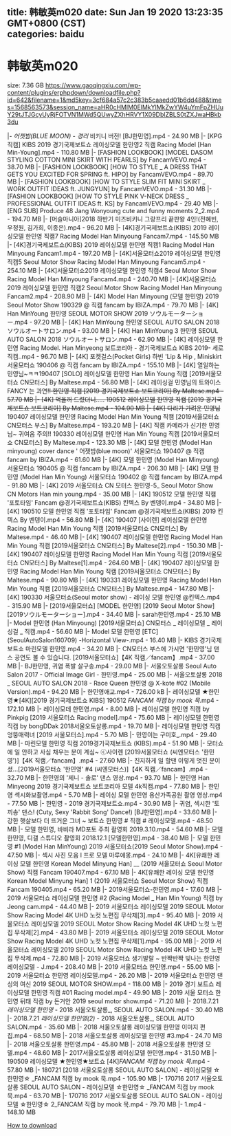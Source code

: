 
title: 韩敏英m020
date: Sun Jan 19 2020 13:23:35 GMT+0800 (CST)    
categories: baidu
---

# 韩敏英m020
size: 7.36 GB
 https://www.gaoqingxiu.com/wp-content/plugins/erphpdown/downloadfile.php?id=642&filename=1&md5key=3cf684a57c2c383b5caaedd01b6dd488&times=1568563573&session_name=aHR0cHMlM0ElMkYlMkZwYW4uYmFpZHUuY29tJTJGcyUyRjFOTVN1MWd5QUwyZXhHRVY1X09DblZBLS0tZXJwaHBkb3du
 
|- _어젯밤(BLUE MOON) - 경리_ 비키니 버전! [BJ한민영].mp4 - 24.90 MB
|- [KPG직캠] KIBS 2019 경기국제보트쇼 레이싱모델 한민영2 직캠 Racing Model [Han Min-Young].mp4 - 110.80 MB
|- [FASHION LOOKBOOK] [MODEL DASOM STYLING COTTON MINI SKIRT WITH PEARLS] by FancamVEVO.mp4 - 38.70 MB
|- [FASHION LOOKBOOK] [HOW TO STYLE _ A DRESS THAT GETS YOU EXCITED FOR SPRING ft. HIPO] by FancamVEVO.mp4 - 89.70 MB
|- [FASHION LOOKBOOK] [HOW TO STYLE SLIM FIT MINI SKIRT _ WORK OUTFIT IDEAS ft. JUNGYUN] by FancamVEVO.mp4 - 31.30 MB
|- [FASHION LOOKBOOK] [HOW TO STYLE PINK V-NECK DRESS _ PROFESSIONAL OUTFIT IDEAS ft. KS] by FancamVEVO.mp4 - 29.40 MB
|- [ENG SUB] Produce 48 Jang Wonyoung cute and funny moments 2_2.mp4 - 194.70 MB
|- [머슬마니아]2018 하반기 미즈비키니 그랑프리 끝판왕 4인!(전혜빈, 우정원, 김가희, 이종은).mp4 - 96.20 MB
|- [4K]경기국제보트쇼(KIBS) 2019 레이싱모델 한민영 직캠7 Racing Model Han Minyoung Fancam7.mp4 - 145.50 MB
|- [4K]경기국제보트쇼(KIBS) 2019 레이싱모델 한민영 직캠1 Racing Model Han Minyoung Fancam1.mp4 - 197.20 MB
|- [4K]서울모터쇼2019 레이싱모델 한민영 직캠5 Seoul Motor Show Racing Model Han Minyoung Fancam5.mp4 - 254.10 MB
|- [4K]서울모터쇼2019 레이싱모델 한민영 직캠4 Seoul Motor Show Racing Model Han Minyoung Fancam4.mp4 - 240.70 MB
|- [4K]서울모터쇼2019 레이싱모델 한민영 직캠2 Seoul Motor Show Racing Model Han Minyoung Fancam2.mp4 - 208.90 MB
|- [4K] Model Han Minyoung (모델 한민영) 2019 Seoul Motor Show 190329 @ 직캠 fancam by IBIZA.mp4 - 79.70 MB
|- [4K] Han MinYoung 한민영 SEOUL MOTOR SHOW 2019 ソウルモーターショー.mp4 - 97.20 MB
|- [4K] Han MinYoung 한민영 SEOUL AUTO SALON 2018 ソウルオートサロン.mp4 - 93.00 MB
|- [4K] Han MinYoung 3 한민영 SEOUL AUTO SALON 2018 ソウルオートサロン.mp4 - 62.90 MB
|- [4K] 레이싱모델 한민영 Racing Model. Han Minyeong 보트코리아 - 경기국제보트쇼 KIBS 2019- 세로직캠..mp4 - 96.70 MB
|- [4K] 포켓걸스(Pocket Girls) 하빈 'Lip & Hip , Miniskirt 서울모터쇼 190406 @ 직캠 fancam by IBIZA.mp4 - 155.10 MB
|- [4K] 열일하는 민영님~ㅋㅋ190407 [SOLO] 레이싱모델 한민영 Han Min Young 직캠 [2019서울모터쇼 CN모터스] By Maltese.mp4 - 56.80 MB
|- [4K] 레이싱걸 민영님의 트와이스 FANCY 는 과연~~!! 한민영 직캠 [2019 경기국제보트쇼 보트코리아] By Maltese.mp4 - 57.70 MB
|- [4K] 먹을꺼 드렸더니..... 190512 레이싱모델 한민영 직캠 [2019 경기국제보트쇼 보트코리아] By Maltese.mp4 - 104.90 MB
|- [4K] 다리가 가려운 민영님~~ 190407 레이싱모델 한민영 Racing Model Han Min Young 직캠 [2019서울모터쇼 CN모터스 부스] By Maltese.mp4 - 193.20 MB
|- [4K] 직캠 카메라가 신기한 민영님~ 귀여움 주의!! 190330 레이싱모델 한민영 Han Min Young 직캠 [2019서울모터쇼 CN모터스] By Maltese.mp4 - 123.30 MB
|- [4K] 모델 한민영 (Model Han minyoung) cover dance ' 어젯밤(blue moon)' 서울모터쇼 190407 @ 직캠 fancam by IBIZA.mp4 - 61.60 MB
|- [4K] 모델 한민영 (Model Han Minyoung) 서울모터쇼 190405 @ 직캠 fancam by IBIZA.mp4 - 206.30 MB
|- [4K] 모델 한민영 (Model Han Min Young) 서울모터쇼 190402 @ 직캠 fancam by IBIZA.mp4 - 91.80 MB
|- [4K] 2019 서울모터쇼 CN 모터스 한민영-5_ Seoul Motor Show CN Motors Han min young.mp4 - 35.00 MB
|- [4K] 190512 모델 한민영 직캠 '포토타임' Fancam @경기국제보트쇼(KIBS) 킨텍스 By 벤뎅이.mp4 - 34.80 MB
|- [4K] 190510 모델 한민영 직캠 '포토타임' Fancam @경기국제보트쇼(KIBS) 2019 킨텍스 By 벤뎅이.mp4 - 56.80 MB
|- [4K] 190407 [사이렌] 레이싱모델 한민영 Racing Model Han Min Young 직캠 [2019서울모터쇼 CN모터스] By Maltese.mp4 - 46.40 MB
|- [4K] 190407 레이싱모델 한민영 Racing Model Han Min Young 직캠 [2019서울모터쇼 CN모터스] By Maltese[2].mp4 - 150.30 MB
|- [4K] 190407 레이싱모델 한민영 Racing Model Han Min Young 직캠 [2019서울모터쇼 CN모터스] By Maltese[1].mp4 - 264.60 MB
|- [4K] 190407 레이싱모델 한민영 Racing Model Han Min Young 직캠 [2019서울모터쇼 CN모터스] By Maltese.mp4 - 90.80 MB
|- [4K] 190331 레이싱모델 한민영 Racing Model Han Min Young 직캠 [2019서울모터쇼 CN모터스] By Maltese.mp4 - 147.80 MB
|- [4K] 190330 서울모터쇼(Seoul motor show) - 레이싱 모델 한민영 @킨텍스.mp4 - 315.90 MB
|- [2019서울모터쇼] [MODEL 한민영] [2019 Seoul Motor Show] [2019ソウルモーターショー].mp4 - 34.40 MB
|- sarah한민영.mp4 - 25.10 MB
|- Model 한민영 (Han Minyoung) [2019서울모터쇼] CN모터스 _ 레이싱모델 _ 레이싱걸 _ 직캠.mp4 - 56.60 MB
|- Model 모델 한민영 [ETC] (SeoulAutoSalon160709) -Horizontal View-.mp4 - 16.40 MB
|- KIBS 경기국제보트쇼 마린모델 한민영.mp4 - 34.20 MB
|- CN모터스 부스에 가시면 '한민영'님 댄스 공연도 볼 수 있습니다. [2019서울모터쇼]【4K 직캠／fancam】.mp4 - 37.00 MB
|- BJ한민영, 귀염 폭발 살구송.mp4 - 29.00 MB
|- 서울오토살롱 Seoul Auto Salon 2017 - Official Image Girl - 한민영.mp4 - 25.00 MB
|- 서울오토살롱 2018 _ SEOUL AUTO SALON 2018 - Race Queen 한민영 @ X-kote #02 (Mobile Version).mp4 - 94.20 MB
|- 한민영애교.mp4 - 726.00 kB
|- 레이싱모델 ★한민영★[4K][2019 경기국제보트쇼 KIBS] 190512 _FANCAM 직캠 by mook 묵_.mp4 - 172.10 MB
|- 레이싱모데 한민영.mp4 - 8.00 MB
|- 레이싱모델 한민영 직캠 by Pinkpig [2019 서울모터쇼 Racing model].mp4 - 75.60 MB
|- 레이싱모델 한민영 직캠 by bongDDak 2018서울오토살롱.mp4 - 19.70 MB
|- 레이싱모델 한민영 직캠 엉뚱매력녀 [2019 서울모터쇼].mp4 - 5.70 MB
|- 민영이는 구미호_.mp4 - 29.40 MB
|- 마린모델 한민영 직캠 2019경기국제보트쇼 (KIBS).mp4 - 51.90 MB
|- 모터쇼에 일 안하고 사심 채우는 분이 계심~ ⓒ사이렌 [2019서울모터쇼 (씨엔모터스 '한민영')]【4K 직캠／fancam】.mp4 - 27.60 MB
|- 진지하게 일 할땐 이렇게 멋진 분이셨...[2019서울모터쇼 '한민영' #4 (씨엔모터스)]【4K 직캠／fancam】.mp4 - 32.70 MB
|- 한민영의 '제니 - 솔로' 댄스 영상.mp4 - 93.70 MB
|- 한민영 Han Minyeong 2019 경기국제보트쇼 보트코리아 모델 4k직캠.mp4 - 77.80 MB
|- 한민영 섹시화보촬영.mp4 - 5.70 MB
|- 레이싱 모델 한민영 용산가족공원 촬영 영상.mp4 - 77.50 MB
|- 한민영 - 2019 경기국제보트쇼.mp4 - 30.90 MB
|- 귀염, 섹시한 '토끼송' 댄스! (Cuty, Sexy 'Rabbit Song' Dance!) [BJ한민영].mp4 - 33.60 MB
|- 강한 햇살보다 더 뜨거운 그녀 ~ 보트쇼 한민영 # 직캠 # 레이싱모델.mp4 - 48.50 MB
|- 모델 한민영, 바비라 MD포토 주최 촬영회 2019.3.10.mp4 - 54.60 MB
|- 모델 한민영, 디갤 스튜디오 촬영회 2018.12.1 [모델한민영].mp4 - 38.40 MB
|- 모델 한민영 #1 (Model Han MinYoung) 2019 서울모터쇼(2019 Seoul Motor Show).mp4 - 47.50 MB
|- 섹시 사진 모음 l 프로 모델 마루에몽.mp4 - 24.10 MB
|- 4K[유쾌한 레이싱 모델 한민영 Korean Model Minyung Han] __ (2019 서울모터쇼 Seoul Motor Show) 직캠 Fancam 190407.mp4 - 67.10 MB
|- 4K[유쾌한 레이싱 모델 한민영 Korean Model Minyung Han] 1 (2019 서울모터쇼 Seoul Motor Show) 직캠 Fancam 190405.mp4 - 65.20 MB
|- 2019서울모터쇼-한민영.mp4 - 17.60 MB
|- 2019 서울모터쇼 레이싱모델 한민영 #2 (Racing Model _ Han Min Young) 직캠 by Jeong cam.mp4 - 44.40 MB
|- 2019 서울모터쇼 레이싱모델 2019 SEOUL Motor Show Racing Model 4K UHD 노컷 노편집 무삭제[3].mp4 - 95.40 MB
|- 2019 서울모터쇼 레이싱모델 2019 SEOUL Motor Show Racing Model 4K UHD 노컷 노편집 무삭제[2].mp4 - 43.80 MB
|- 2019 서울모터쇼 레이싱모델 2019 SEOUL Motor Show Racing Model 4K UHD 노컷 노편집 무삭제[1].mp4 - 95.00 MB
|- 2019 서울모터쇼 레이싱모델 2019 SEOUL Motor Show Racing Model 4K UHD 노컷 노편집 무삭제.mp4 - 72.80 MB
|- 2019 서울모터쇼 생기발랄 ~ 반짝반짝 빛나는 한민영 레이싱모델 - J.mp4 - 208.40 MB
|- 2019 서울모터쇼 한민영.mp4 - 55.00 MB
|- 2019 서울모터쇼 한민영 레이싱모델.mp4 - 26.20 MB
|- 2019 서울모터쇼 한민영 댄싱의 여신 2019 SEOUL MOTOR SHOW.mp4 - 118.00 MB
|- 2019 경기 보트쇼 레이싱모델 한민영 직캠 #01 Racing model.mp4 - 49.90 MB
|- 2019 서울 모터쇼 한민영 뒤태 직캠 by 돈거안 2019 seoul motor show.mp4 - 71.20 MB
|- 2018.7.21 _레이싱모델 한민영_ - 2018 서울오토살롱_, SEOUL AUTO SALON.mp4 - 30.40 MB
|- 2018.7.21 _레이싱모델 한민영(2)_ - 2018 서울오토살롱_, SEOUL AUTO SALON.mp4 - 35.60 MB
|- 2018 서울오토살롱 레이싱모델 한민영 이미지 편집.mp4 - 68.50 MB
|- 2018 서울오토살롱 레이싱모델 한민영 #3.mp4 - 24.70 MB
|- 2018 서울오토살롱 한민영.mp4 - 45.80 MB
|- 2018 서울오토살롱 한민영 모델.mp4 - 48.60 MB
|- 2017서울오토살롱 레이싱모델 한민영.mp4 - 31.50 MB
|- 190509 레이싱모델 ★한민영★보트쇼 [4K]_FANCAM 직캠 by mook 묵_.mp4 - 57.80 MB
|- 180721 [2018 서울오토살롱 SEOUL AUTO SALON] - 레이싱모델 ☆한민영☆ _FANCAM 직캠 by mook 묵.mp4 - 105.90 MB
|- 170716 2017 서울오토살롱 SEOUL AUTO SALON - 레이싱모델 ☆한민영☆ _FANCAM 직캠 by mook 묵.mp4 - 63.70 MB
|- 170716 2017 서울오토살롱 SEOUL AUTO SALON - 레이싱모델 ☆한민영☆ 2_FANCAM 직캠 by mook 묵.mp4 - 79.70 MB
|- 1.mp4 - 148.10 MB

[How to download](https://bpcam.bemobtrk.com/go/2ceec3aa-1ca2-46d6-b9ff-aaa5c184517c?jno=21)